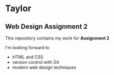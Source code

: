 # Taylor

## Web Design Assignment 2

This repository contains my work for **Assignment 2**

I'm looking forward to

- HTML and CSS
- version control with Git
- modern web design techniques
